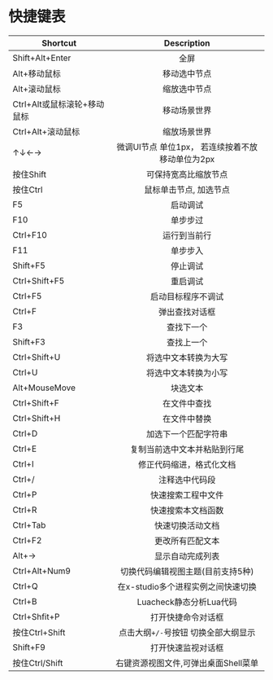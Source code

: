# 快捷键表

|Shortcut         | Description     |
| ------------- |:----------------:|
| Shift+Alt+Enter        | 全屏                                             |
| Alt+移动鼠标            | 移动选中节点                                    |
| Alt+滚动鼠标            | 缩放选中节点                                     |
| Ctrl+Alt或鼠标滚轮+移动鼠标| 移动场景世界                               |
| Ctrl+Alt+滚动鼠标       | 缩放场景世界                                     |
| ↑↓←→                   | 微调UI节点 单位1px， 若连续按着不放移动单位为2px   |
| 按住Shift              | 可保持宽高比缩放节点                             |
| 按住Ctrl               | 鼠标单击节点, 加选节点                           |
| F5                     | 启动调试                                         |
| F10                    | 单步步过                                         |
| Ctrl+F10               | 运行到当前行                                     |
| F11                    | 单步步入                                         |
| Shift+F5               | 停止调试                                         |
| Ctrl+Shift+F5          | 重启调试                                         |
| Ctrl+F5                | 启动目标程序不调试                               |
| Ctrl+F                 | 弹出查找对话框                                   |
| F3                     | 查找下一个                                       |
| Shift+F3               | 查找上一个                                       |
| Ctrl+Shift+U           | 将选中文本转换为大写                             |
| Ctrl+U                 | 将选中文本转换为小写                             |
| Alt+MouseMove        | 块选文本                                         |
| Ctrl+Shift+F       | 在文件中查找                                     |
| Ctrl+Shift+H       | 在文件中替换                                     |
| Ctrl+D               | 加选下一个匹配字符串                             |
| Ctrl+E               | 复制当前选中文本并粘贴到行尾                     |
| Ctrl+I               | 修正代码缩进，格式化文档                         |
| Ctrl+/               | 注释选中代码段                                   |
| Ctrl+P               | 快速搜索工程中文件                               |
| Ctrl+R               | 快速搜索本文档函数                               |
| Ctrl+Tab             | 快速切换活动文档                                 |
| Ctrl+F2              | 更改所有匹配文本                                 |
| Alt+→                  | 显示自动完成列表                                 |
| Ctrl+Alt+Num9          | 切换代码编辑视图主题(目前支持5种)                |
| Ctrl+Q               | 在x-studio多个进程实例之间快速切换               |
| Ctrl+B               | Luacheck静态分析Lua代码                          |
| Ctrl+Shfit+P       | 打开快捷命令对话框                               |
| 按住Ctrl+Shift       | 点击大纲`+/-`号按钮 切换全部大纲显示               |
| Shift+F9             | 打开快速监视对话框                               |
| 按住Ctrl/Shift         | 右键资源视图文件,可弹出桌面Shell菜单             |

